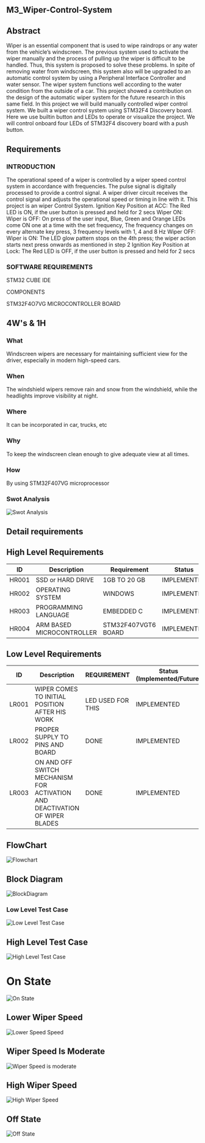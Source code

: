 ## M3_Wiper-Control-System
## Abstract
Wiper is an essential component that is used to wipe raindrops or any water from the vehicle’s windscreen. The previous system used to activate the wiper manually and the process of pulling up the wiper is difficult to be handled. Thus, this system is proposed to solve these problems. In spite of removing water from windscreen, this system also will be upgraded to an automatic control system by using a Peripheral Interface Controller and water sensor. The wiper system functions well according to the water condition from the outside of a car. This project showed a contribution on the design of the automatic wiper system for the future research in this same field. In this project we will build manually controlled wiper control system. We built a wiper control system using STM32F4 Discovery board. Here we use builtin button and LEDs to operate or visualize the project. We will control onboard four LEDs of STM32F4 discovery board with a push button.
## Requirements
### INTRODUCTION
The operational speed of a wiper is controlled by a wiper speed control system in accordance with frequencies. The pulse signal is digitally processed to provide a control signal. A wiper driver circuit receives the control signal and adjusts the operational speed or timing in line with it. This project is an wiper Control System. Ignition Key Position at ACC: The Red LED is ON, if the user button is pressed and held for 2 secs Wiper ON: Wiper is OFF: On press of the user input, Blue, Green and Orange LEDs come ON one at a time with the set frequency, The frequency changes on every alternate key press, 3 frequency levels with 1, 4 and 8 Hz Wiper OFF: Wiper is ON: The LED glow pattern stops on the 4th press; the wiper action starts next press onwards as mentioned in step 2 Ignition Key Position at Lock: The Red LED is OFF, if the user button is pressed and held for 2 secs    
### SOFTWARE REQUIREMENTS

STM32 CUBE IDE

COMPONENTS

STM32F4O7VG MICROCONTROLLER BOARD
## 4W's & 1H
### What
Windscreen wipers are necessary for maintaining sufficient view for the driver, especially in modern high-speed cars.
### When
The windshield wipers remove rain and snow from the windshield, while the headlights improve visibility at night.
### Where 
It can be incorporated in car, trucks, etc
### Why 
To keep the windscreen clean enough to give adequate view at all times.
### How 
By using STM32F407VG microprocessor       
### Swot Analysis
![Swot Analysis](https://github.com/BhargavaRaj/M3_Wiper-Control-System/blob/d7640b7406c72c18fbeee72a3aeb75494aec78aa/1_Requirements/Swot%20Analysis.png)
## Detail requirements
## High Level Requirements
| ID | Description | Requirement | Status | 
| ----- | ----- | ------- | ---------|
| HR001 | SSD or HARD DRIVE  | 1GB TO 20 GB | IMPLEMENTED | 
| HR002 | OPERATING SYSTEM  | WINDOWS |  IMPLEMENTED  |
| HR003 | PROGRAMMING LANGUAGE | EMBEDDED C |  IMPLEMENTED  |
| HR004 | ARM BASED MICROCONTROLLER | STM32F407VGT6 BOARD  |  IMPLEMENTED  |
## Low Level Requirements
| ID | Description | REQUIREMENT | Status (Implemented/Future) |
| ------ | --------- | ------ | ----- |
| LR001 | WIPER COMES TO INITIAL POSITION AFTER HIS WORK | LED USED FOR THIS |  IMPLEMENTED  |
| LR002 | PROPER SUPPLY TO PINS AND BOARD | DONE |  IMPLEMENTED |
| LR003 | ON AND OFF SWITCH MECHANISM FOR ACTIVATION AND DEACTIVATION OF WIPER BLADES  | DONE  | IMPLEMENTED |
## FlowChart
![Flowchart](https://github.com/BhargavaRaj/M3_Wiper-Control-System/blob/8fe6ad44abe125e0f7e78a252d74f2465d0a2c9e/2_Design/Flow%20Chart.jpeg)
## Block Diagram
![BlockDiagram](https://github.com/BhargavaRaj/M3_Wiper-Control-System/blob/073d6a966e2bb7c525ba195461891583a46bdde2/2_Design/BlockDiagram.png)
### Low Level Test Case
![Low Level Test Case](https://github.com/BhargavaRaj/M3_Wiper-Control-System/blob/90c681d061b6463fe9d72664e046f4e84708d7ee/4_TestCases/Low%20Level%20Test%20Case.png)
## High Level Test Case
![High Level Test Case](https://github.com/BhargavaRaj/M3_Wiper-Control-System/blob/fb5609794dd6a19df82e57a8a770868df4fbb27f/4_TestCases/High%20Level%20Test%20Case.png)
# On State
![On State](https://github.com/BhargavaRaj/M3_Wiper-Control-System/blob/2671bd6bba8dc99f1381f37c9a6a82e0f237b786/6_Output/On%20State.png)
## Lower Wiper Speed
![Lower Speed Speed](https://github.com/BhargavaRaj/M3_Wiper-Control-System/blob/a602d050ed7659e928604437e30e28b9959d6097/6_Output/Lower%20Wiper%20Speed.png)
## Wiper Speed Is Moderate
![Wiper Speed is moderate](https://github.com/BhargavaRaj/M3_Wiper-Control-System/blob/bc54915c934b551af1f396d4b73b0b2975124531/6_Output/Lower%20Wiper%20Speed.png)
## High Wiper Speed
![High Wiper Speed](https://github.com/BhargavaRaj/M3_Wiper-Control-System/blob/27af16f59cda60621ee7dfd78e60020691509b1a/6_Output/High%20Wiper%20Speed.png)
## Off State
![Off State](https://github.com/BhargavaRaj/M3_Wiper-Control-System/blob/34ccd75e9ebad71d777c5cde2c020706b7962101/6_Output/Off%20State.png)






